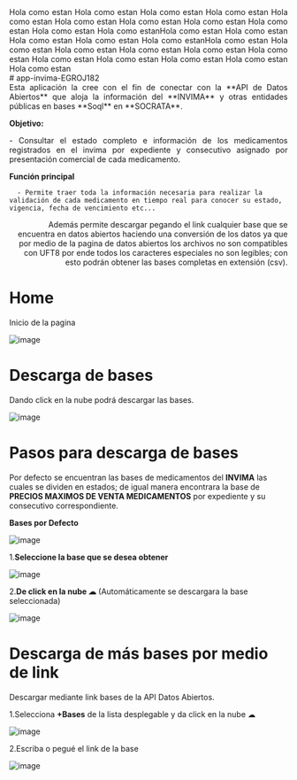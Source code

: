<div style="text-align: justify;">
      Hola como estan Hola como estan Hola como estan Hola como estan Hola como estan Hola como estan Hola como estan Hola como estan Hola como estan Hola como estan Hola como estanHola como estan Hola como estan Hola como estan Hola como estan Hola como estanHola como estan Hola como estan Hola como estan Hola como estan Hola como estan Hola como estan Hola como estan Hola como estan Hola como estan Hola como estan Hola como estan
</div>
# app-invima-EGROJ182
<div style="text-align: justify;">
Esta aplicación la cree con el fin de conectar con la **API de Datos Abiertos** que aloja la información del **INVIMA** y otras entidades públicas en bases **Soql** en **SOCRATA**.
</div>

**Objetivo:**

<div style="text-align: justify;">
- Consultar el estado completo e información de los medicamentos registrados en el invima por expediente y consecutivo asignado por presentación comercial de cada medicamento.
</div>

**Función principal**

      - Permite traer toda la información necesaria para realizar la validación de cada medicamento en tiempo real para conocer su estado, vigencia, fecha de vencimiento etc...

<div style="text-align: right;">
      Además permite descargar pegando el link cualquier base que se encuentra en datos abiertos haciendo una conversión de los datos ya que por medio de la pagina de datos abiertos los
      archivos no son compatibles con UFT8 por ende todos los caracteres especiales no son legibles; con esto podrán obtener las bases completas en extensión (csv).
</div>

# Home
Inicio de la pagina

![image](https://github.com/EGROJ182/app-invima-EGROJ182/assets/109677233/eeaea35b-b40f-469b-81ba-bb18176f83da)

# Descarga de bases
Dando click en la nube podrá descargar las bases.

![image](https://github.com/EGROJ182/app-invima-EGROJ182/assets/109677233/7fae180d-6057-4d28-8d39-b12481a884e1)

# Pasos para descarga de bases
Por defecto se encuentran las bases de medicamentos del **INVIMA** las cuales se dividen en estados; de igual manera encontrara la base de **PRECIOS MAXIMOS DE VENTA MEDICAMENTOS** por expediente y su consecutivo correspondiente.

**Bases por Defecto**
      
![image](https://github.com/EGROJ182/app-invima-EGROJ182/assets/109677233/85715b7b-25c0-4bf2-9e46-6596803a3d64)
      
1.**Seleccione la base que se desea obtener**
      
![image](https://github.com/EGROJ182/app-invima-EGROJ182/assets/109677233/779f0442-1ccc-47e7-93dd-a4efdb6195cf)

2.**De click en la nube ☁** (Automáticamente se descargara la base seleccionada)

![image](https://github.com/EGROJ182/app-invima-EGROJ182/assets/109677233/4bfdabc2-f9e5-4f33-aa55-89ee08faf85f)

# Descarga de más bases por medio de link
Descargar mediante link bases de la API Datos Abiertos.

1.Selecciona **+Bases** de la lista desplegable y da click en la nube ☁

![image](https://github.com/EGROJ182/app-invima-EGROJ182/assets/109677233/12a027f7-d1cb-428f-95ec-b7ca05485bab)

2.Escriba o pegué el link de la base

![image](https://github.com/EGROJ182/app-invima-EGROJ182/assets/109677233/2dd87614-74bd-428a-b0f6-49edf182cac8)
